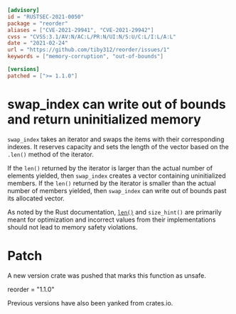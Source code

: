 ```toml
[advisory]
id = "RUSTSEC-2021-0050"
package = "reorder"
aliases = ["CVE-2021-29941", "CVE-2021-29942"]
cvss = "CVSS:3.1/AV:N/AC:L/PR:N/UI:N/S:U/C:L/I:L/A:L"
date = "2021-02-24"
url = "https://github.com/tiby312/reorder/issues/1"
keywords = ["memory-corruption", "out-of-bounds"]

[versions]
patched = [">= 1.1.0"]
```

# swap_index can write out of bounds and return uninitialized memory

`swap_index` takes an iterator and swaps the items with their corresponding
indexes. It reserves capacity and sets the length of the vector based on the
`.len()` method of the iterator.

If the `len()` returned by the iterator is larger than the actual number of
elements yielded, then `swap_index` creates a vector containing uninitialized
members. If the `len()` returned by the iterator is smaller than the actual
number of members yielded, then `swap_index` can write out of bounds past
its allocated vector.

As noted by the Rust documentation, [`len()`](https://doc.rust-lang.org/std/iter/trait.ExactSizeIterator.html#method.len)
and `size_hint()` are primarily meant for optimization and incorrect values
from their implementations should not lead to memory safety violations.


# Patch

A new version crate was pushed that marks this function as unsafe.

reorder = "1.1.0"

Previous versions have also been yanked from crates.io.
